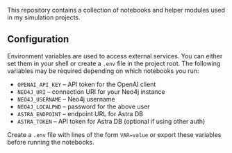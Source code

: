 This repository contains a collection of notebooks and helper modules used in my simulation projects.

## Configuration

Environment variables are used to access external services. You can either set them in your shell or create a `.env` file in the project root. The following variables may be required depending on which notebooks you run:

- `OPENAI_API_KEY` &ndash; API token for the OpenAI client
- `NEO4J_URI` &ndash; connection URI for your Neo4j instance
- `NEO4J_USERNAME` &ndash; Neo4j username
- `NEO4J_LOCALPWD` &ndash; password for the above user
- `ASTRA_ENDPOINT` &ndash; endpoint URL for Astra DB
- `ASTRA_TOKEN` &ndash; API token for Astra DB (optional if using other auth)

Create a `.env` file with lines of the form `VAR=value` or export these variables before running the notebooks.
